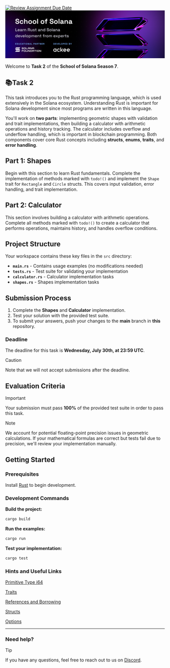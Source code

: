 [![Review Assignment Due Date](https://classroom.github.com/assets/deadline-readme-button-22041afd0340ce965d47ae6ef1cefeee28c7c493a6346c4f15d667ab976d596c.svg)](https://classroom.github.com/a/svk2qxeF)
![School of Solana](https://github.com/Ackee-Blockchain/school-of-solana/blob/master/.banner/banner.png?raw=true)

Welcome to **Task 2** of the **School of Solana Season 7**.

## 📚Task 2
This task introduces you to the Rust programming language, which is used extensively in the Solana ecosystem. Understanding Rust is important for Solana development since most programs are written in this language.

You'll work on **two parts**: implementing geometric shapes with validation and trait implementations, then building a calculator with arithmetic operations and history tracking. The calculator includes overflow and underflow handling, which is important in blockchain programming. Both components cover core Rust concepts including **structs**, **enums**, **traits**, and **error handling**.

## Part 1: Shapes

Begin with this section to learn Rust fundamentals. Complete the implementation of methods marked with `todo!()` and implement the `Shape` trait for `Rectangle` and `Circle` structs. This covers input validation, error handling, and trait implementation.

## Part 2: Calculator

This section involves building a calculator with arithmetic operations. Complete all methods marked with `todo!()` to create a calculator that performs operations, maintains history, and handles overflow conditions.

## Project Structure

Your workspace contains these key files in the `src` directory:

- **`main.rs`** - Contains usage examples (no modifications needed)
- **`tests.rs`** - Test suite for validating your implementation  
- **`calculator.rs`** - Calculator implementation tasks
- **`shapes.rs`** - Shapes implementation tasks

## Submission Process

1. Complete the **Shapes** and **Calculator** implementation.
2. Test your solution with the provided test suite.
3. To submit your answers, push your changes to the **main** branch in **this** repository.

### Deadline
The deadline for this task is **Wednesday, July 30th, at 23:59 UTC**.

>[!CAUTION]
>Note that we will not accept submissions after the deadline.

## Evaluation Criteria

>[!IMPORTANT]
>Your submission must pass **100%** of the provided test suite in order to pass this task.

>[!NOTE]
>We account for potential floating-point precision issues in geometric calculations. If your mathematical formulas are correct but tests fail due to precision, we'll review your implementation manually.

## Getting Started

### Prerequisites
Install [Rust](https://www.rust-lang.org/tools/install) to begin development.

### Development Commands

**Build the project:**
```bash
cargo build
```

**Run the examples:**
```bash
cargo run
```

**Test your implementation:**
```bash
cargo test
```

### Hints and Useful Links
[Primitive Type i64](https://doc.rust-lang.org/std/primitive.i64.html)

[Traits](https://doc.rust-lang.org/book/ch10-02-traits.html)

[References and Borrowing](https://doc.rust-lang.org/book/ch04-02-references-and-borrowing.html?highlight=borrow#references-and-borrowing)

[Structs](https://doc.rust-lang.org/book/ch05-01-defining-structs.html)

[Options](https://doc.rust-lang.org/std/option/)

-----

### Need help?
>[!TIP]
>If you have any questions, feel free to reach out to us on [Discord](https://discord.gg/z3JVuZyFnp).
